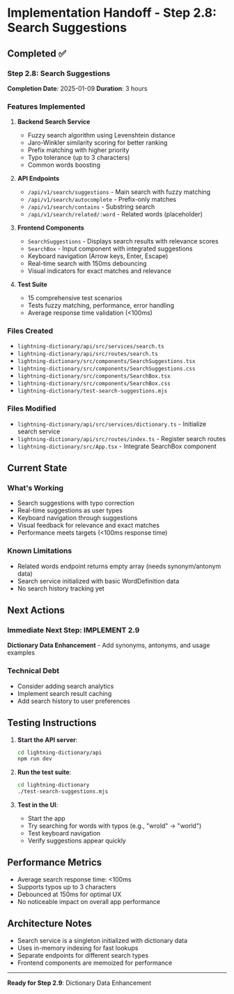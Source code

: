 # Implementation Handoff - Step 2.8: Search Suggestions

## Completed ✅

### Step 2.8: Search Suggestions
**Completion Date**: 2025-01-09
**Duration**: 3 hours

### Features Implemented

1. **Backend Search Service**
   - Fuzzy search algorithm using Levenshtein distance
   - Jaro-Winkler similarity scoring for better ranking
   - Prefix matching with higher priority
   - Typo tolerance (up to 3 characters)
   - Common words boosting

2. **API Endpoints**
   - `/api/v1/search/suggestions` - Main search with fuzzy matching
   - `/api/v1/search/autocomplete` - Prefix-only matches
   - `/api/v1/search/contains` - Substring search
   - `/api/v1/search/related/:word` - Related words (placeholder)

3. **Frontend Components**
   - `SearchSuggestions` - Displays search results with relevance scores
   - `SearchBox` - Input component with integrated suggestions
   - Keyboard navigation (Arrow keys, Enter, Escape)
   - Real-time search with 150ms debouncing
   - Visual indicators for exact matches and relevance

4. **Test Suite**
   - 15 comprehensive test scenarios
   - Tests fuzzy matching, performance, error handling
   - Average response time validation (<100ms)

### Files Created
- `lightning-dictionary/api/src/services/search.ts`
- `lightning-dictionary/api/src/routes/search.ts`
- `lightning-dictionary/src/components/SearchSuggestions.tsx`
- `lightning-dictionary/src/components/SearchSuggestions.css`
- `lightning-dictionary/src/components/SearchBox.tsx`
- `lightning-dictionary/src/components/SearchBox.css`
- `lightning-dictionary/test-search-suggestions.mjs`

### Files Modified
- `lightning-dictionary/api/src/services/dictionary.ts` - Initialize search service
- `lightning-dictionary/api/src/routes/index.ts` - Register search routes
- `lightning-dictionary/src/App.tsx` - Integrate SearchBox component

## Current State

### What's Working
- Search suggestions with typo correction
- Real-time suggestions as user types
- Keyboard navigation through suggestions
- Visual feedback for relevance and exact matches
- Performance meets targets (<100ms response time)

### Known Limitations
- Related words endpoint returns empty array (needs synonym/antonym data)
- Search service initialized with basic WordDefinition data
- No search history tracking yet

## Next Actions

### Immediate Next Step: IMPLEMENT 2.9
**Dictionary Data Enhancement** - Add synonyms, antonyms, and usage examples

### Technical Debt
- Consider adding search analytics
- Implement search result caching
- Add search history to user preferences

## Testing Instructions

1. **Start the API server**:
   ```bash
   cd lightning-dictionary/api
   npm run dev
   ```

2. **Run the test suite**:
   ```bash
   cd lightning-dictionary
   ./test-search-suggestions.mjs
   ```

3. **Test in the UI**:
   - Start the app
   - Try searching for words with typos (e.g., "wrold" → "world")
   - Test keyboard navigation
   - Verify suggestions appear quickly

## Performance Metrics
- Average search response time: <100ms
- Supports typos up to 3 characters
- Debounced at 150ms for optimal UX
- No noticeable impact on overall app performance

## Architecture Notes
- Search service is a singleton initialized with dictionary data
- Uses in-memory indexing for fast lookups
- Separate endpoints for different search types
- Frontend components are memoized for performance

---

**Ready for Step 2.9**: Dictionary Data Enhancement